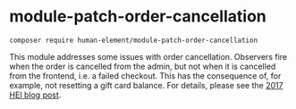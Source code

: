 # module-patch-order-cancellation

    composer require human-element/module-patch-order-cancellation

This module addresses some issues with order cancellation. Observers fire when the order is cancelled from the admin, but not when it is cancelled from the frontend, i.e. a failed checkout. This has the consequence of, for example, not resetting a gift card balance. For details, please see the [2017 HEI blog post](https://www.human-element.com/magento-2-bug-rewards-points-payment-decline/).

